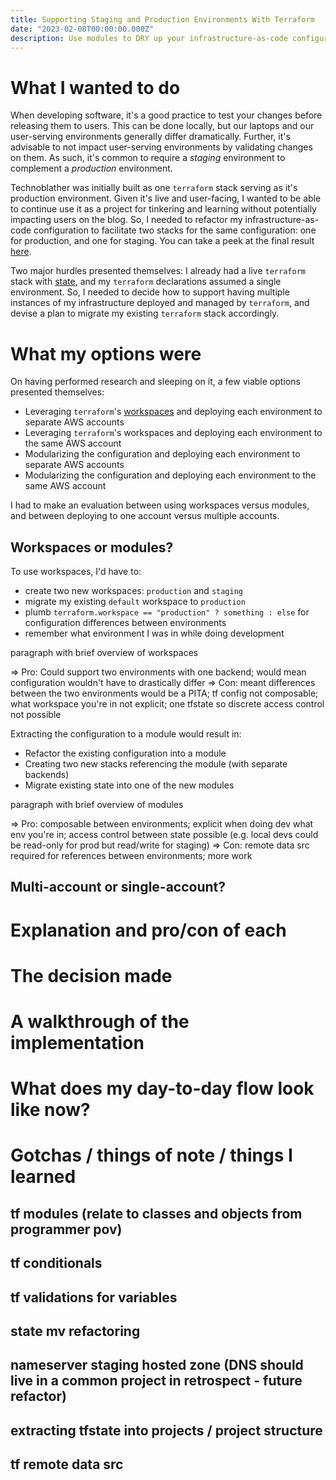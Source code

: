 ```yaml
---
title: Supporting Staging and Production Environments With Terraform 
date: "2023-02-08T00:00:00.000Z"
description: Use modules to DRY up your infrastructure-as-code configuration to support multiple environments.
---
```


# What I wanted to do

When developing software, it's a good practice to test your changes before releasing them to users.
This can be done locally, but our laptops and our user-serving environments generally differ dramatically.
Further, it's advisable to not impact user-serving environments by validating changes on them.
As such, it's common to require a _staging_ environment to complement a _production_ environment.

Technoblather was initially built as one `terraform` stack serving as it's production environment.
Given it's live and user-facing, I wanted to be able to continue use it as a project for tinkering and learning without potentially impacting users on the blog.
So, I needed to refactor my infrastructure-as-code configuration to facilitate two stacks for the same configuration: one for production, and one for staging.
You can take a peek at the final result [here](https://www.staging.technoblather.ca).

Two major hurdles presented themselves: I already had a live `terraform` stack with [state](https://developer.hashicorp.com/terraform/language/state), and my `terraform` declarations assumed a single environment.
So, I needed to decide how to support having multiple instances of my infrastructure deployed and managed by `terraform`, and devise a plan to migrate my existing `terraform` stack accordingly.

# What my options were

On having performed research and sleeping on it, a few viable options presented themselves:

- Leveraging `terraform`'s [workspaces](https://developer.hashicorp.com/terraform/language/state/workspaces) and deploying each environment to separate AWS accounts
- Leveraging `terraform`'s workspaces and deploying each environment to the same AWS account
- Modularizing the configuration and deploying each environment to separate AWS accounts 
- Modularizing the configuration and deploying each environment to the same AWS account

I had to make an evaluation between using workspaces versus modules, and between deploying to one account versus multiple accounts.

## Workspaces or modules?

To use workspaces, I'd have to:
- create two new workspaces: `production` and `staging`
- migrate my existing `default` workspace to `production`
- plumb `terraform.workspace == "production" ? something : else` for configuration differences between environments 
- remember what environment I was in while doing development

paragraph with brief overview of workspaces

=> Pro: Could support two environments with one backend; would mean configuration wouldn't have to drastically differ
=> Con: meant differences between the two environments would be a PITA; tf config not composable; what workspace you're in not explicit; one tfstate so discrete access control not possible

Extracting the configuration to a module would result in:
- Refactor the existing configuration into a module
- Creating two new stacks referencing the module (with separate backends)
- Migrate existing state into one of the new modules

paragraph with brief overview of modules

=> Pro: composable between environments; explicit when doing dev what env you're in; access control between state possible (e.g. local devs could be read-only for prod but read/write for staging)
=> Con: remote data src required for references between environments; more work

## Multi-account or single-account?

# Explanation and pro/con of each

# The decision made

# A walkthrough of the implementation

# What does my day-to-day flow look like now?

# Gotchas / things of note / things I learned
## tf modules (relate to classes and objects from programmer pov)
## tf conditionals
## tf validations for variables
## state mv refactoring
## nameserver staging hosted zone (DNS should live in a common project in retrospect - future refactor)
## extracting tfstate into projects / project structure
## tf remote data src


